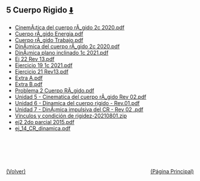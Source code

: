 
<html>
<body>
<h2>5 Cuerpo Rigido <a href="https://downgit.github.io/#/home?url=https://github.com/Apuntes-FIUBA/Apuntes-Electronica/tree/main/82 - Física/8201 - Fisica I/Clase en Linea/5 Cuerpo Rigido" style="font-size:20px">  ⬇️ </a></h2>
<ul>
    <li><a href="CinemÃ¡tica del cuerpo rÃ_gido 2c 2020.pdf">CinemÃ¡tica del cuerpo rÃ_gido 2c 2020.pdf</a></li>
    <li><a href="Cuerpo rÃ_gido Energia.pdf">Cuerpo rÃ_gido Energia.pdf</a></li>
    <li><a href="Cuerpo rÃ_gido Trabajo.pdf">Cuerpo rÃ_gido Trabajo.pdf</a></li>
    <li><a href="DinÃ¡mica del cuerpo rÃ_gido 2c 2020.pdf">DinÃ¡mica del cuerpo rÃ_gido 2c 2020.pdf</a></li>
    <li><a href="DinÃ¡mica plano inclinado 1c 2021.pdf">DinÃ¡mica plano inclinado 1c 2021.pdf</a></li>
    <li><a href="Ej 22 Rev 13.pdf">Ej 22 Rev 13.pdf</a></li>
    <li><a href="Ejercicio 19 1c 2021.pdf">Ejercicio 19 1c 2021.pdf</a></li>
    <li><a href="Ejercicio 21 Rev13.pdf">Ejercicio 21 Rev13.pdf</a></li>
    <li><a href="Extra A.pdf">Extra A.pdf</a></li>
    <li><a href="Extra B.pdf">Extra B.pdf</a></li>
    <li><a href="Problema 2 Cuerpo RÃ_gido.pdf">Problema 2 Cuerpo RÃ_gido.pdf</a></li>
    <li><a href="Unidad 5 - Cinematica del cuerpo rÃ_gido Rev 02.pdf">Unidad 5 - Cinematica del cuerpo rÃ_gido Rev 02.pdf</a></li>
    <li><a href="Unidad 6 - Dinamica del cuerpo rigido - Rev.01.pdf">Unidad 6 - Dinamica del cuerpo rigido - Rev.01.pdf</a></li>
    <li><a href="Unidad 7 - DinÃ¡mica impulsiva del CR - Rev 02 .pdf">Unidad 7 - DinÃ¡mica impulsiva del CR - Rev 02 .pdf</a></li>
    <li><a href="Vínculos y condición de rigidez-20210801.zip">Vínculos y condición de rigidez-20210801.zip</a></li>
    <li><a href="ej2 2do parcial 2015.pdf">ej2 2do parcial 2015.pdf</a></li>
    <li><a href="ej_14_CR_dinamica.pdf">ej_14_CR_dinamica.pdf</a></li>
</ul>
</body>
</html>
















<br><br><br><br><br><a href="../" style="float: left">(Volver)</a> <a href="https://apuntes-fiuba.github.io/Apuntes-Electronica" style="float: right">(Página Principal)</a>
